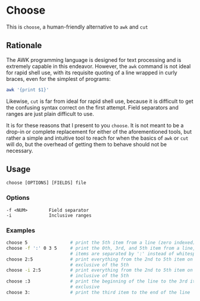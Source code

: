 # Choose

This is `choose`, a human-friendly alternative to `awk` and `cut`

## Rationale

The AWK programming language is designed for text processing and is extremely
capable in this endeavor. However, the `awk` command is not ideal for rapid
shell use, with its requisite quoting of a line wrapped in curly braces, even
for the simplest of programs:

```bash
awk '{print $1}'
```

Likewise, `cut` is far from ideal for rapid shell use, because it is difficult
to get the confusing syntax correct on the first attempt. Field separators and
ranges are just plain difficult to use.

It is for these reasons that I present to you `choose`. It is not meant to be a
drop-in or complete replacement for either of the aforementioned tools, but
rather a simple and intuitive tool to reach for when the basics of `awk` or
`cut` will do, but the overhead of getting them to behave should not be
necessary.

## Usage

`choose [OPTIONS] [FIELDS] file`

### Options

```
-f <NUM>        Field separator
-i              Inclusive ranges
```

### Examples

```bash
choose 5                # print the 5th item from a line (zero indexed)
choose -f ':' 0 3 5     # print the 0th, 3rd, and 5th item from a line, where
                        # items are separated by ':' instead of whitespace
choose 2:5              # print everything from the 2nd to 5th item on the line,
                        # exclusive of the 5th
choose -i 2:5           # print everything from the 2nd to 5th item on the line,
                        # inclusive of the 5th
choose :3               # print the beginning of the line to the 3rd item,
                        # exclusive
choose 3:               # print the third item to the end of the line
```
